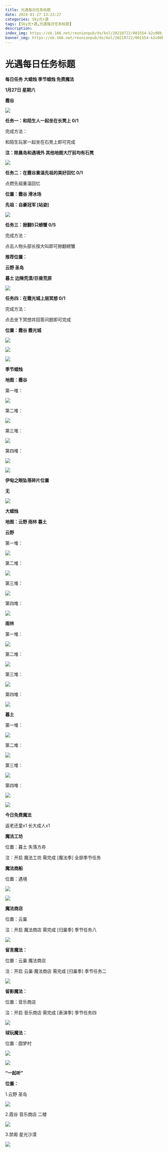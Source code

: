 ```yaml
---
title: 光遇每日任务标题
date: 2024-01-27 13:23:27
categories: Sky光•遇
tags: [Sky光•遇,光遇每日任务标题]
description: 
index_img: https://ok.166.net/reunionpub/ds/kol/20210722/001554-k2u90bj7ay.png?imageView&thumbnail=600x0&type=jpg
banner_img: https://ok.166.net/reunionpub/ds/kol/20210722/001554-k2u90bj7ay.png?imageView&thumbnail=600x0&type=jpg
---
```

# 光遇每日任务标题
**每日任务 大蜡烛 季节蜡烛 免费魔法**

 **1月27日 星期六**

 **霞谷**

![](https://img.166.net/reunionpub/ds/kol/20240127/073040-ealcog4zns.png)

 **任务一：和陌生人一起坐在长凳上 0/1**

完成方法：

和陌生玩家一起坐在石凳上即可完成

 **注：除晨岛和遇境外 其他地图大厅前均有石凳**

![](https://img.166.net/reunionpub/ds/kol/20240127/071728-yorbsj4kh9.jpeg)

 **任务二：在霞谷重温先祖的美好回忆 0/1**

点燃先祖重温回忆

 **位置：霞谷 滑冰场**

 **先祖：自豪冠军 [站姿]**

![](https://img.166.net/reunionpub/ds/kol/20240127/071933-gbh52p0ny7.png)

 **任务三：掀翻5只螃蟹 0/5**

完成方法：

点击人物头部长按大叫即可掀翻螃蟹

 **推荐位置：**

 **云野 圣岛**

 **暮土 边陲荒漠/巨兽荒原**

![](https://img.166.net/reunionpub/ds/kol/20240127/072000-bipdty5ukg.jpeg)

 **任务四：在霞光城上层冥想 0/1**

完成方法：

点击坐下冥想并回答问题即可完成

 **位置：霞谷 霞光城**

![](https://img.166.net/reunionpub/ds/kol/20240127/072041-vzhb0wnkts.jpeg)

![](https://img.166.net/reunionpub/ds/kol/20240127/072049-sytgj2nue8.jpeg)

![](https://img.166.net/reunionpub/ds/kol/20240127/072109-yfqsmuh41p.png)

 **季节蜡烛**

 **地图：霞谷**

第一堆：

![](https://img.166.net/reunionpub/ds/kol/20240127/072149-pdfn19kuqg.jpeg)

第二堆：

![](https://img.166.net/reunionpub/ds/kol/20240127/072157-0eno5kfy71.jpeg)

第三堆：

![](https://img.166.net/reunionpub/ds/kol/20240127/072205-z0giuwo6l1.jpeg)

第四堆：

![](https://img.166.net/reunionpub/ds/kol/20240127/072220-sh4qnods9c.png)

![](https://img.166.net/reunionpub/ds/kol/20240127/072230-kr6zdftygs.png)

 **伊甸之眼坠落碎片位置**

 **无**

![](https://img.166.net/reunionpub/ds/kol/20240127/072300-y4gsrkwvcm.png)

 **大蜡烛**

 **地图：云野 雨林 暮土**

 **云野**

第一堆：

![](https://img.166.net/reunionpub/ds/kol/20240112/235810-syqi0ga36o.jpg)

第二堆：

![](https://img.166.net/reunionpub/ds/kol/20240112/235818-iy7zw5b14c.jpg)

第三堆：

![](https://img.166.net/reunionpub/ds/kol/20240112/235824-yc41t2sv8h.jpg)

第四堆：

![](https://img.166.net/reunionpub/ds/kol/20240112/235830-hnr2z5fbm8.jpg)

 **雨林**

第一堆：

![](https://img.166.net/reunionpub/ds/kol/20240111/235525-za8ts5q6nv.jpg)

第二堆：

![](https://img.166.net/reunionpub/ds/kol/20240111/235531-oj26p8cra3.jpg)

第三堆：

![](https://img.166.net/reunionpub/ds/kol/20240111/235539-kcwrzub3nd.jpg)

第四堆：

![](https://img.166.net/reunionpub/ds/kol/20240111/235544-p19jqkmrof.jpg)

 **暮土**

第一堆：

![](https://img.166.net/reunionpub/ds/kol/20240112/235930-4w0pd97zr2.jpg)

第二堆：

![](https://img.166.net/reunionpub/ds/kol/20240112/235938-uqonds5ism.jpg)

第三堆：

![](https://img.166.net/reunionpub/ds/kol/20240112/235945-lb7sq0r1d5.jpg)

第四堆：

![](https://img.166.net/reunionpub/ds/kol/20240112/235951-jyipc7se6g.jpg)

 **![](https://img.166.net/reunionpub/ds/kol/20231014/004048-gyt2imp830.png)**

 **今日免费魔法**

返老还童x1 长大成人x1

 **魔法工坊**

位置：暮土 失落方舟

注：开启 魔法工坊 需完成 [魔法季] 全部季节任务

 **魔法商船**

位置：遇境

 **![](https://img.166.net/reunionpub/ds/kol/20231014/004605-qmuiowanf4.png)**

![](https://img.166.net/reunionpub/ds/kol/20240113/000036-nlva5r37sz.jpg)

 **魔法商店**

位置：云巢

注：开启 魔法商店 需完成 [归巢季] 季节任务八

![](https://img.166.net/reunionpub/ds/kol/20240113/000055-slz1bcoame.jpg)

 **留言魔法：**

位置：云巢 魔法商店

注：开启 云巢·魔法商店 需完成 [归巢季] 季节任务二

![](https://img.166.net/reunionpub/ds/kol/20240104/233540-rs5n8klws2.jpg)

 **留影魔法：**

位置：音乐商店

注：开启 音乐商店 需完成 [表演季] 季节任务四

![](https://img.166.net/reunionpub/ds/kol/20240113/000125-phac9ov7gf.jpeg)

 **球玩魔法：**

位置：圆梦村

 **![](https://img.166.net/reunionpub/ds/kol/20231014/005022-4hnlvzm7iu.png)**

 **![](https://img.166.net/reunionpub/ds/kol/20231220/070757-w9oeg612sl.png)**

 **“一起听”**

 **位置：**

1.云野 圣岛

**![](https://img.166.net/reunionpub/ds/kol/20231220/071109-so6aef3jyr.jpeg)**

2.霞谷 音乐商店 二楼

**![](https://img.166.net/reunionpub/ds/kol/20231220/071120-naym3f5u4g.jpeg)**

3.禁阁 星光沙漠

 **![](https://img.166.net/reunionpub/ds/kol/20231220/071136-p6b05krfu4.png)**

